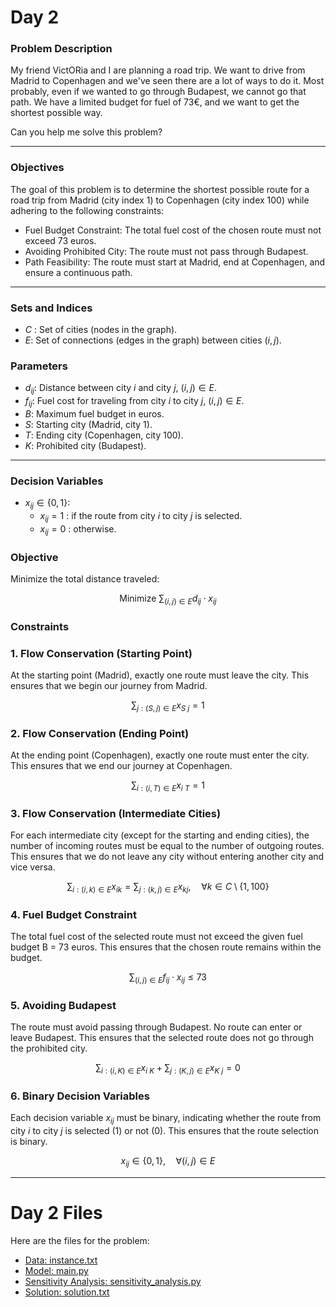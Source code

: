 # **Day 2**

### **Problem Description**

My friend VictORia and I are planning a road trip.
We want to drive from Madrid to Copenhagen and we've seen there are a lot of ways to do it.
Most probably, even if we wanted to go through Budapest, we cannot go that path. We have a limited budget for fuel of 73€, and we want to get the shortest possible way.

Can you help me solve this problem?

-------------------------------------

### **Objectives**

The goal of this problem is to determine the shortest possible route for a road trip from Madrid (city index 1) to Copenhagen (city index 100) while adhering to the following constraints:

- Fuel Budget Constraint: The total fuel cost of the chosen route must not exceed 73 euros.
- Avoiding Prohibited City: The route must not pass through Budapest.
- Path Feasibility: The route must start at Madrid, end at Copenhagen, and ensure a continuous path.
----
### **Sets and Indices**
- $C$ : Set of cities (nodes in the graph).
- $E$: Set of connections (edges in the graph) between cities $(i, j)$.

### **Parameters**
- $d_{ij}$: Distance between city $i$ and city $j$, $(i, j) \in E$.
- $f_{ij}$: Fuel cost for traveling from city $i$ to city $j$, $(i, j) \in E$.
- $B$: Maximum fuel budget in euros.
- $S$: Starting city (Madrid, city 1).
- $T$: Ending city (Copenhagen, city 100).
- $K$: Prohibited city (Budapest).

---


### **Decision Variables**
- $x_{ij} \in \{0, 1\} :$
  - $x_{ij} = 1$ : if the route from city $i$ to city $j$ is selected.
  - $x_{ij} = 0$ : otherwise.


### **Objective**
Minimize the total distance traveled:

$$\text{Minimize } \sum_{(i, j) \in E} d_{ij} \cdot x_{ij}$$
### **Constraints**
### **1. Flow Conservation (Starting Point)**  
 
At the starting point (Madrid), exactly one route must leave the city. This ensures that we begin our journey from Madrid.  

$$\sum_{j: (S, j) \in E} x_{S\ j} = 1$$
### **2. Flow Conservation (Ending Point)**  

At the ending point (Copenhagen), exactly one route must enter the city. This ensures that we end our journey at Copenhagen.

$$\sum_{i: (i, T) \in E} x_{i\ T} = 1$$
### **3. Flow Conservation (Intermediate Cities)**  

For each intermediate city (except for the starting and ending cities), the number of incoming routes must be equal to the number of outgoing routes. This ensures that we do not leave any city without entering another city and vice versa.  

$$\sum_{i: (i, k) \in E} x_{ik} = \sum_{j: (k, j) \in E} x_{kj}, \quad \forall k \in C \setminus \{1, 100\}$$
### **4. Fuel Budget Constraint**  
  
The total fuel cost of the selected route must not exceed the given fuel budget  B = 73 euros. This ensures that the chosen route remains within the budget.

$$\sum_{(i, j) \in E} f_{ij} \cdot x_{ij} \leq 73$$
### **5. Avoiding Budapest**  
The route must avoid passing through Budapest. No route can enter or leave Budapest. This ensures that the selected route does not go through the prohibited city.

$$\sum_{i: (i, K) \in E} x_{i\ K} + \sum_{j: (K, j) \in E} x_{K\ j} = 0$$
### **6. Binary Decision Variables**  

Each decision variable $x_{ij}$ must be binary, indicating whether the route from city $i$ to city $j$ is selected (1) or not (0). This ensures that the route selection is binary.  

$$x_{ij} \in \{0, 1\}, \quad \forall (i, j) \in E$$


---

# Day 2 Files

Here are the files for the problem:

- [Data: instance.txt](instance.txt)
- [Model: main.py](main.py)
- [Sensitivity Analysis: sensitivity_analysis.py](sensitivity_analysis.py)
- [Solution: solution.txt](solution.txt)

